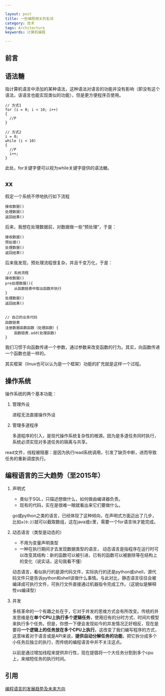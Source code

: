 ```yaml
---

layout: post
title: 一些编程相关的名词
category: 技术
tags: Architecture
keywords: 计算机编程

---
```


## 前言 ##

## 语法糖

指计算机语言中添加的某种语法，这种语法对语言的功能并没有影响（即没有这个语法，该语言也能实现类似的功能），但是更方便程序员使用。

    // 方式1
    for (i = 0; i < 10; i++)
    {
      //P
    }
    
    // 方式2
    i = 0;
    while (i < 10)
    {
      //P
      i++;
    }
    
此处，for关键字便可以视为while关键字提供的语法糖。


## xx

假定一个系统不停地执行如下流程

    接收数据()
    处理数据()
    返回结果()
    
后来，我想在处理数据前，对数据做一些“预处理”，于是：

    接收数据()
    预处理()
    处理数据()
    返回结果()
    
后来我发现，预处理流程很复杂，并且千变万化，于是：

     // 系统流程
    接收数据()
    pre处理数据(){
        从函数链表中取出函数并执行
    }
    处理数据()
    返回结果()
    

    // 自己的业务代码
    函数链表
    注册数据函数函数（处理函数）{
        函数链表.add(处理函数)
    }
    
   
    
我们习惯于向函数传递一个参数，通过参数来改变函数的行为。其实，向函数传递一个函数也是一样的。

其实框架（linux也可以认为是一个框架）功能的扩充就是这样一个过程。

## 操作系统

操作系统的两个基本功能：

1. 管理外设

    进程无法直接操作外设
    
2. 管理多道程序

    多道程序的引入，是现代操作系统复杂性的根源。因为是多道任务同时执行，系统必须实现对多道任务的隔离与共享。
    
read文件，线程被阻塞：是因为执行read系统调用，引发了缺页中断，进而导致任务的重新调度执行。

## 编程语言的三大趋势（至2015年）

1. 声明式

    - 类似于SQL，只描述想做什么，如何做由编译器负责。
    - 现有的代码，实在是很难一眼就看出来它们要做什么。

    go或python之类的语言，已经体现了这种倾向，在声明式方面迈出了几步，比如`a[0:2]`就可以截取数组，这在java或c里，需要一个for语言块才能完成。
    
2. 动态语言（类型是动态的）

    - 不用为变量声明类型
    - 一种在执行期间才去发现数据类型的语言， 动态语言是指程序在运行时可以改变其结构：新的函数可以被引进，已有的函数可以被删除等在结构上的变化（说实话，这句我看不懂）

    动态语言，看似执行的是源代码文件，实际执行的还是python或shell，源代码文件只是告诉python和shell该做什么事情。与此对比，静态语言往往会被编译成可执行文件，可执行文件直接通过机器指令完成工作。（这貌似是解释性vs编译型）

3. 并发

    多核革命的一个有趣之处在于，它对于并发的思维方式会有所改变。传统的并发思维是在**单个CPU上执行多个逻辑任务**，使用旧有的分时方式、时间片模型来执行多个任务。但是，你想一下便会发现如今的并发情况正好相反，现在是要将**一个逻辑上的任务放在多个CPU上执行**。这改变了我们编写程序的方式，这意味着对于语言或是API来说，**提供自动分解任务的功能**，把它拆分成多个小任务后独立的执行，而传统的编程语言中并不关注这点。
    
    以前是通过增加线程来提供并行性，现在提倡将一个大任务分割到多个cpu上，来缩短任务的执行时间。


## 引用

[编程语言的发展趋势及未来方向][]

    


[编程语言的发展趋势及未来方向]: http://blog.zhaojie.me/2010/04/trends-and-future-directions-in-programming-languages-by-anders-1-history-and-trends.html